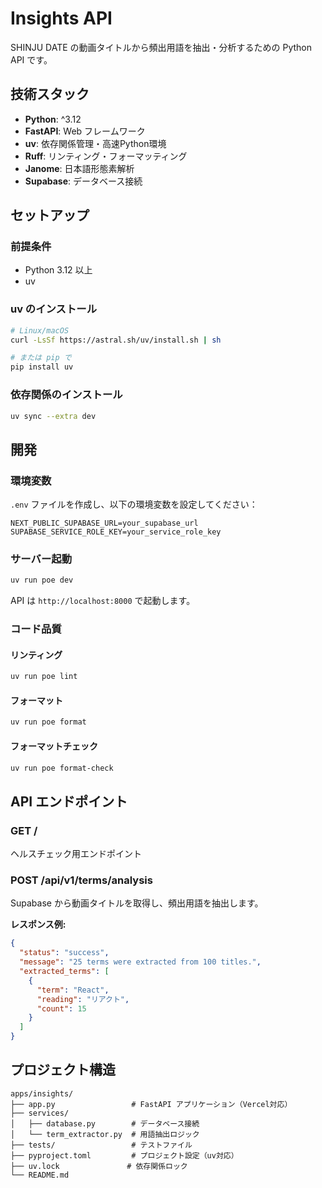 # Insights API

SHINJU DATE の動画タイトルから頻出用語を抽出・分析するための Python API です。

## 技術スタック

- **Python**: ^3.12
- **FastAPI**: Web フレームワーク
- **uv**: 依存関係管理・高速Python環境
- **Ruff**: リンティング・フォーマッティング
- **Janome**: 日本語形態素解析
- **Supabase**: データベース接続

## セットアップ

### 前提条件

- Python 3.12 以上
- uv

### uv のインストール

```bash
# Linux/macOS
curl -LsSf https://astral.sh/uv/install.sh | sh

# または pip で
pip install uv
```

### 依存関係のインストール

```bash
uv sync --extra dev
```

## 開発

### 環境変数

`.env` ファイルを作成し、以下の環境変数を設定してください：

```env
NEXT_PUBLIC_SUPABASE_URL=your_supabase_url
SUPABASE_SERVICE_ROLE_KEY=your_service_role_key
```

### サーバー起動

```bash
uv run poe dev
```

API は `http://localhost:8000` で起動します。

### コード品質

#### リンティング

```bash
uv run poe lint
```

#### フォーマット

```bash
uv run poe format
```

#### フォーマットチェック

```bash
uv run poe format-check
```

## API エンドポイント

### GET /

ヘルスチェック用エンドポイント

### POST /api/v1/terms/analysis

Supabase から動画タイトルを取得し、頻出用語を抽出します。

**レスポンス例:**

```json
{
  "status": "success",
  "message": "25 terms were extracted from 100 titles.",
  "extracted_terms": [
    {
      "term": "React",
      "reading": "リアクト",
      "count": 15
    }
  ]
}
```

## プロジェクト構造

```
apps/insights/
├── app.py                 # FastAPI アプリケーション（Vercel対応）
├── services/
│   ├── database.py        # データベース接続
│   └── term_extractor.py  # 用語抽出ロジック
├── tests/                 # テストファイル
├── pyproject.toml         # プロジェクト設定（uv対応）
├── uv.lock               # 依存関係ロック
└── README.md
```
